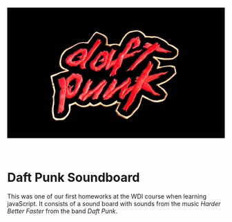 <p align="center">
  <a href="http://anacgbarreto.com/daft-punk-soundboard/">
    <img src="daftpunk.jpg" width="546">
  </a>
</p>
<br>

# Daft Punk Soundboard

This was one of our first homeworks at the WDI course when learning javaScript. It consists of a sound board with sounds from the music *Harder Better Faster* from the band *Daft Punk*.
